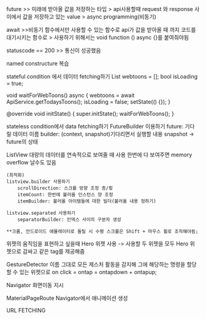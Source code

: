 future >> 미래에 받아올 값을 저장하는 타입
		> api사용할때 request 와 response 사이에서 값을 저장하고 있는 value
		> async programming(비동기)
		
await  >>비동기 함수에서만 사용할 수 있는 함수로 api가 값을 받아올 때 까지 코드를 대기시키는 함수로
		> 사용하기 위해서는 void function () async {}를 붙여줘야됨
		
statuscode == 200 >> 통신이 성공했음

named constructure 복습

stateful condition 에서 데이터 fetching하기
 List<WebtoonModel> webtoons = [];
  bool isLoading = true;

  void waitForWebToons() async {
    webtoons = await ApiService.getTodaysToons();
    isLoading = false;
    setState(() {});
  }

  @override
  void initState() {
    super.initState();
    waitForWebToons();
  }

stateless condition에서 data fetching하기
FutureBuilder 이용하기
	future: 기다릴 데이터 이름
	builder: (context, snapshot)기다리면서 실행할 내용
		snapshot -> future의 상태
		
ListView
	대량의 데이터를 연속적으로 보여줄 때 사용
	한번에 다 보여주면 memory overflow 날수도 있음
	
	(최적화)
	listview.builder 사용하기
		scrollDirection: 스크롤 방향 조정 종/횡
		itemCount: 한번에 불러올 인스턴스 양 조정
		itemBuilder: 불러올 아이템들에 대한 빌더(불러올 내용 정하기)
		
	listview.separated 사용하기
		separatorBuilder: 인덱스 사이의 구분자 생성
	
	**크롬, 안드로이드 애뮬레이터로 돌릴 시 수평 스크롤은 Shift + 마우스 휠로 조작해야됨;
	
위젯의 움직임을 표현하고 싶을때 Hero 위젯 사용 -> 사용할 두 위젯을 모두 Hero 위젯으로 감싸고 같은 tag를 제공해줌

GestureDetector
	이름 그대로 모든 제스처 활동을 감지해 그에 해당하는 명령을 할당할 수 있는 위젯으로
	on click = ontap = ontapdown + ontapup;
	
Navigator
	화면이동 지시
	
MaterialPageRoute
	Navigator에서 애니메이션 생성
	
	
URL FETCHING
